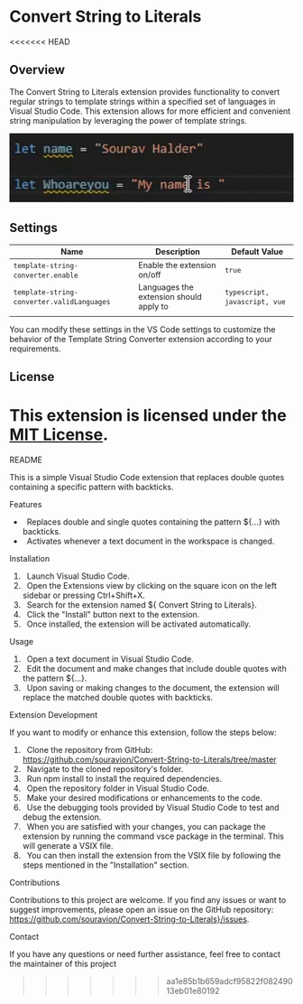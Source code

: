 # Convert String to Literals

<<<<<<< HEAD
## Overview
The Convert String to Literals extension provides functionality to convert regular strings to template strings within a specified set of languages in Visual Studio Code. This extension allows for more efficient and convenient string manipulation by leveraging the power of template strings.

![Extension Preview](images/preview.gif)


## Settings

| Name                                      | Description                                                              | Default Value                                                    |
| ----------------------------------------- | ------------------------------------------------------------------------ | ---------------------------------------------------------------- |
| `template-string-converter.enable`        | Enable the extension on/off                                            | `true`                                                           |
| `template-string-converter.validLanguages` | Languages the extension should apply to                                  | `typescript, javascript, vue`                                               |
                                                       |

You can modify these settings in the VS Code settings to customize the behavior of the Template String Converter extension according to your requirements.


## License
This extension is licensed under the [MIT License](https://opensource.org/licenses/MIT).
=======
README

This is a simple Visual Studio Code extension that replaces double quotes containing a specific pattern with backticks.

Features

- ` `Replaces double and single quotes containing the pattern ${...} with backticks.
- ` `Activates whenever a text document in the workspace is changed.

Installation

1. ` `Launch Visual Studio Code.
2. ` `Open the Extensions view by clicking on the square icon on the left sidebar or pressing Ctrl+Shift+X.
3. ` `Search for the extension named ${ Convert String to Literals}.
4. ` `Click the "Install" button next to the extension.
5. ` `Once installed, the extension will be activated automatically.

Usage

1. ` `Open a text document in Visual Studio Code.
2. ` `Edit the document and make changes that include double quotes with the pattern ${...}.
3. ` `Upon saving or making changes to the document, the extension will replace the matched double quotes with backticks.

Extension Development

If you want to modify or enhance this extension, follow the steps below:

1. ` `Clone the repository from GitHub: https://github.com/souravion/Convert-String-to-Literals/tree/master
2. ` `Navigate to the cloned repository's folder.
3. ` `Run npm install to install the required dependencies.
4. ` `Open the repository folder in Visual Studio Code.
5. ` `Make your desired modifications or enhancements to the code.
6. ` `Use the debugging tools provided by Visual Studio Code to test and debug the extension.
7. ` `When you are satisfied with your changes, you can package the extension by running the command vsce package in the terminal. This will generate a VSIX file.
7. ` `You can then install the extension from the VSIX file by following the steps mentioned in the "Installation" section.

Contributions

Contributions to this project are welcome. If you find any issues or want to suggest improvements, please open an issue on the GitHub repository: https://github.com/souravion/Convert-String-to-Literals}/issues.

Contact

If you have any questions or need further assistance, feel free to contact the maintainer of this project
>>>>>>> aa1e85b1b659adcf95822f08249013eb01e80192

